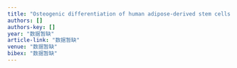 ```yaml
---
title: "Osteogenic differentiation of human adipose‐derived stem cells induced by osteoinductive calcium phosphate ceramics"
authors: []
authors-key: []
year: "数据暂缺"
article-link: "数据暂缺"
venue: "数据暂缺"
bibex: "数据暂缺"
---
```

